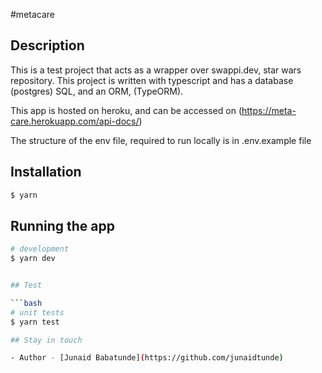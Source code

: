 #metacare

## Description

This is a test project that acts as a wrapper over swappi.dev, star wars repository. This project is written with typescript and has a database (postgres) SQL, and an ORM, (TypeORM).

This app is hosted on heroku, and can be accessed on (https://meta-care.herokuapp.com/api-docs/)

The structure of the env file, required to run locally is in .env.example file

## Installation

```bash
$ yarn
```

## Running the app

````bash
# development
$ yarn dev


## Test

```bash
# unit tests
$ yarn test

## Stay in touch

- Author - [Junaid Babatunde](https://github.com/junaidtunde)
````
